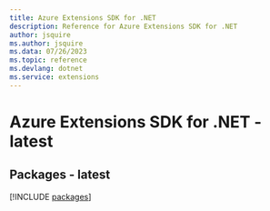 ```yaml
---
title: Azure Extensions SDK for .NET
description: Reference for Azure Extensions SDK for .NET
author: jsquire
ms.author: jsquire
ms.data: 07/26/2023
ms.topic: reference
ms.devlang: dotnet
ms.service: extensions
---
```

# Azure Extensions SDK for .NET - latest
## Packages - latest
[!INCLUDE [packages](extensions-index.md)]